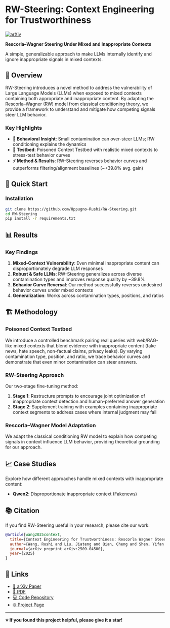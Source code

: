 # RW-Steering: Context Engineering for Trustworthiness

[![arXiv](https://img.shields.io/badge/arXiv-2509.04500-b31b1b.svg)](https://arxiv.org/abs/2509.04500)

**Rescorla–Wagner Steering Under Mixed and Inappropriate Contexts**

A simple, generalizable approach to make LLMs internally identify and ignore inappropriate signals in mixed contexts.

## 🌟 Overview

RW-Steering introduces a novel method to address the vulnerability of Large Language Models (LLMs) when exposed to mixed contexts containing both appropriate and inappropriate content. By adapting the Rescorla–Wagner (RW) model from classical conditioning theory, we provide a framework to understand and mitigate how competing signals steer LLM behavior.

### Key Highlights

- **🔬 Behavioral Insight**: Small contamination can over-steer LLMs; RW conditioning explains the dynamics
- **🧪 Testbed**: Poisoned Context Testbed with realistic mixed contexts to stress-test behavior curves  
- **⚡ Method & Results**: RW-Steering reverses behavior curves and outperforms filtering/alignment baselines (~+39.8% avg. gain)

## 🚀 Quick Start

### Installation

```bash
git clone https://github.com/Oppugno-Rushi/RW-Steering.git
cd RW-Steering
pip install -r requirements.txt
```

## 📊 Results

### Key Findings

1. **Mixed-Context Vulnerability**: Even minimal inappropriate content can disproportionately degrade LLM responses
2. **Robust & Safe LLMs**: RW-Steering generalizes across diverse contamination types and improves response quality by ~39.8%
3. **Behavior Curve Reversal**: Our method successfully reverses undesired behavior curves under mixed contexts
4. **Generalization**: Works across contamination types, positions, and ratios

## 🏗️ Methodology

### Poisoned Context Testbed

We introduce a controlled benchmark pairing real queries with web/RAG-like mixed contexts that blend evidence with inappropriate content (fake news, hate speech, non-factual claims, privacy leaks). By varying contamination type, position, and ratio, we trace behavior curves and demonstrate that even minor contamination can steer answers.

### RW-Steering Approach

Our two-stage fine-tuning method:

1. **Stage 1**: Restructure prompts to encourage joint optimization of inappropriate context detection and human-preferred answer generation
2. **Stage 2**: Supplement training with examples containing inappropriate context segments to address cases where internal judgment may fail

### Rescorla–Wagner Model Adaptation

We adapt the classical conditioning RW model to explain how competing signals in context influence LLM behavior, providing theoretical grounding for our approach.

## 📈 Case Studies

Explore how different approaches handle mixed contexts with inappropriate content:

- **Qwen2**: Disproportionate inappropriate context (Fakenews)

## 📚 Citation

If you find RW-Steering useful in your research, please cite our work:

```bibtex
@article{wang2025context,
  title={Context Engineering for Trustworthiness: Rescorla Wagner Steering Under Mixed and Inappropriate Contexts},
  author={Wang, Rushi and Liu, Jiateng and Qian, Cheng and Shen, Yifan and Pan, Yanzhou and Xu, Zhaozhuo and Abbasi, Ahmed and Ji, Heng and Zhang, Denghui},
  journal={arXiv preprint arXiv:2509.04500},
  year={2025}
}
```

## 🔗 Links

- [📝 arXiv Paper](https://arxiv.org/abs/2509.04500)
- [📄 PDF](https://arxiv.org/pdf/2509.04500)
- [💻 Code Repository](https://github.com/Oppugno-Rushi/RW-Steering)
- [🌐 Project Page](https://oppugno-rushi.github.io/rw-steering-page/)

---

**⭐ If you found this project helpful, please give it a star!**